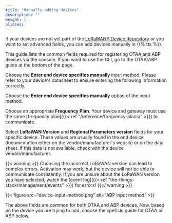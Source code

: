 ```yaml
---
title: "Manually adding devices"
description: ""
weight: 1
aliases:
---
```


If your devices are not yet part of the [LoRaWAN® Device Repository](https://github.com/TheThingsNetwork/lorawan-devices/) or you want to set advanced fields, you can add devices manually in {{% tts %}}.

<!--more-->

This guide lists the common fields required for registering OTAA and ABP devices via the console. If you want to use the CLI, go to the OTAA/ABP guide at the bottom of the page.

Choose the **Enter end device specifics manually** input method. Please refer to your device's datasheet to ensure entering the following information correctly.

Choose the **Enter end device specifics manually** option of the input method.

Choose an appropriate **Frequency Plan**. Your device and gateway must use the same [frequency plan]({{< ref "/reference/frequency-plans/" >}}) to communicate.

Select **LoRaWAN Version** and **Regional Parameters version** fields for your specific device.
These values are usually found in the end device documentation either on the vendor/manufacturer's website or on the data sheet. If this data is not available, check with the device vendor/manufacturer.

{{< warning >}}
Choosing the incorrect LoRaWAN version can lead to complex errors. Activation may work, but the device will not be able to communicate consistently. If you are unsure about the LoRaWAN version you have selected, watch the [event log]({{< ref "the-things-stack/management/events" >}}) for errors!
{{</ warning >}}

{{< figure src="device-input-method.png" alt="ABP input method" >}}

The above fields are common for both OTAA and ABP devices. Now, based on the device you are trying to add, choose the speficic guide for OTAA or ABP below.

